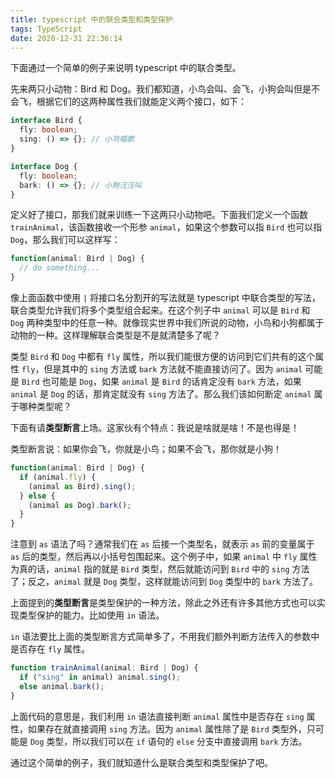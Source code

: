 ```yaml
---
title: typescript 中的联合类型和类型保护
tags: TypeScript
date: 2020-12-31 22:36:14
---
```


下面通过一个简单的例子来说明 typescript 中的联合类型。

先来两只小动物：Bird 和 Dog。我们都知道，小鸟会叫、会飞，小狗会叫但是不会飞，根据它们的这两种属性我们就能定义两个接口，如下：

```ts
interface Bird {
  fly: boolean;
  sing: () => {}; // 小鸟唱歌
}

interface Dog {
  fly: boolean;
  bark: () => {}; // 小狗汪汪叫
}
```

<!-- more -->

定义好了接口，那我们就来训练一下这两只小动物吧。下面我们定义一个函数 `trainAnimal`，该函数接收一个形参 `animal`，如果这个参数可以指 `Bird` 也可以指 `Dog`，那么我们可以这样写：

```ts
function(animal: Bird | Dog) {
  // do something...
}
```

像上面函数中使用 `|` 将接口名分割开的写法就是 typescript 中联合类型的写法，联合类型允许我们将多个类型组合起来。在这个列子中 `animal` 可以是 `Bird` 和 `Dog` 两种类型中的任意一种。就像现实世界中我们所说的动物，小鸟和小狗都属于动物的一种。这样理解联合类型是不是就清楚多了呢？

类型 `Bird` 和 `Dog` 中都有 `fly` 属性，所以我们能很方便的访问到它们共有的这个属性 `fly`，但是其中的 `sing` 方法或 `bark` 方法就不能直接访问了。因为 `animal` 可能是 `Bird` 也可能是 `Dog`，如果 `animal` 是 `Bird` 的话肯定没有 `bark` 方法，如果 `animal` 是 `Dog` 的话，那肯定就没有 `sing` 方法了。那么我们该如何断定 `animal` 属于哪种类型呢？

下面有请**类型断言**上场。这家伙有个特点：我说是啥就是啥！不是也得是！

类型断言说：如果你会飞，你就是小鸟；如果不会飞，那你就是小狗！

```ts
function(animal: Bird | Dog) {
  if (animal.fly) {
    (animal as Bird).sing();
  } else {
    (animal as Dog).bark();
  }
}
```

注意到 `as` 语法了吗？通常我们在 `as` 后接一个类型名，就表示 `as` 前的变量属于 `as` 后的类型，然后再以小括号包围起来。这个例子中，如果 `animal` 中 `fly` 属性为真的话，`animal` 指的就是 `Bird` 类型，然后就能访问到 `Bird` 中的 `sing` 方法了；反之，`animal` 就是 `Dog` 类型，这样就能访问到 `Dog` 类型中的 `bark` 方法了。

上面提到的**类型断言**是类型保护的一种方法，除此之外还有许多其他方式也可以实现类型保护的能力。比如使用 `in` 语法。

`in` 语法要比上面的类型断言方式简单多了，不用我们额外判断方法传入的参数中是否存在 `fly` 属性。

```ts
function trainAnimal(animal: Bird | Dog) {
  if ("sing" in animal) animal.sing();
  else animal.bark();
}
```

上面代码的意思是，我们利用 `in` 语法直接判断 `animal` 属性中是否存在 `sing` 属性，如果存在就直接调用 `sing` 方法。因为 `animal` 属性除了是 `Bird` 类型外，只可能是 `Dog` 类型，所以我们可以在 `if` 语句的 `else` 分支中直接调用 `bark` 方法。

通过这个简单的例子，我们就知道什么是联合类型和类型保护了吧。
